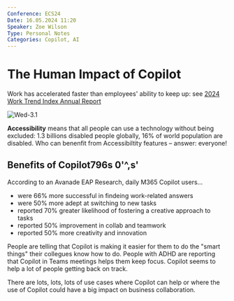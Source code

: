 ```yaml
---
Conference: ECS24
Date: 16.05.2024 11:20
Speaker: Zoe Wilson
Type: Personal Notes
Categories: Copilot, AI
---
```


# The Human Impact of Copilot

Work has accelerated faster than employees' ability to keep up: see [2024 Work Trend Index Annual Report](https://www.microsoft.com/en-us/worklab/work-trend-index/ai-at-work-is-here-now-comes-the-hard-part/)

![Wed-3.1](./assets/Wed-3.1.png)

**Accessibility** means that all people can use a technology without being excluded: 1.3 billions disabled people globally, 16% of world population are disabled. Who can benenfit from Accessibiltity features – answer: everyone!

 ## Benefits of Copilot796s 0'^,s'

According to an Avanade EAP Research, daily M365 Copilot users... 
- were 66% more successful in findeing work-related answers
- were 50% more adept at switching to new tasks
- reported 70% greater likelihood of fostering a creative approach to tasks
- reported 50% improvement in collab and teamwork
- reported 50% more creativity and innovation

People are telling that Copilot is making it easier for them to do the "smart things" their collegues know how to do. 
People with ADHD are reporting that Copilot in Teams meetings helps them keep focus. Copilot seems to help a lot of people getting back on track.

There are lots, lots, lots of use cases where Copilot can help or where the use of Copilot could have a big impact on business collaboration.